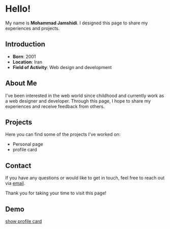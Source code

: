 # Hello!  

My name is **Mohammad Jamshidi**. I designed this page to share my experiences and projects.  

## Introduction  

- **Born**: 2001
- **Location**: Iran  
- **Field of Activity**: Web design and development  

## About Me  

I've been interested in the web world since childhood and currently work as a web designer and developer. Through this page, I hope to share my experiences and receive feedback from others.  

## Projects  

Here you can find some of the projects I've worked on:  
- Personal page
- profile card

## Contact  

If you have any questions or would like to get in touch, feel free to reach out via [email](mailto:hyby1380@gmail.com).  

Thank you for taking your time to visit this page!


## Demo 
[show profile card](https://mohmd-jam.github.io/profile)    
